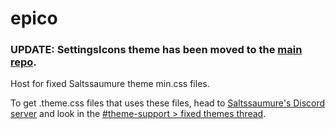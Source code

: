 # epico

### UPDATE: SettingsIcons theme has been moved to the [main repo]().

Host for fixed Saltssaumure theme min.css files.

To get .theme.css files that uses these files, head to [Saltssaumure's Discord server](https://discord.com/invite/uy8nKQVatp) and look in the [#theme-support > fixed themes thread](https://discord.com/channels/946226981501042709/1335429473151225989).